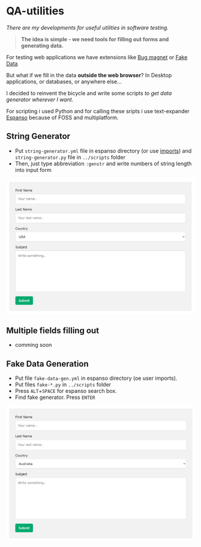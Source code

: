 # QA-utilities

*There are my developments for useful utilities in software testing.*

> **The idea is simple - we need tools for filling out forms and generating data.**

For testing web applications we have extensions like [Bug magnet](https://github.com/gojko/bugmagnet) or [Fake Data](https://www.fakedata.pro/)

But what if we fill in the data **outside the web browser**? In Desktop applications, or databases, or anywhere else...

I decided to reinvent the bicycle and write some scripts *to get data generator wherever I want*.

For scripting i used Python and for calling these sripts i use text-expander [Espanso](https://github.com/espanso/espanso) because of FOSS and multiplatform.

## String Generator

* Put `string-generator.yml` file in espanso directory (or use [imports](https://espanso.org/docs/matches/organizing-matches/#imports)) and `string-generator.py` file in `../scripts` folder
* Then, just type abbreviation `:genstr` and write numbers of string length into input form


![gif](./media/string-generator.gif)


## Multiple fields filling out

* comming soon

## Fake Data Generation

* Put file `fake-data-gen.yml` in espanso directory (oe user imports). 
* Put files `fake-*.py` in `../scripts` folder
* Press `ALT`+`SPACE` for espanso search box.
* Find fake generator. Press `ENTER`

![fake-data-gen.gif](./media/fake-data.gif)
